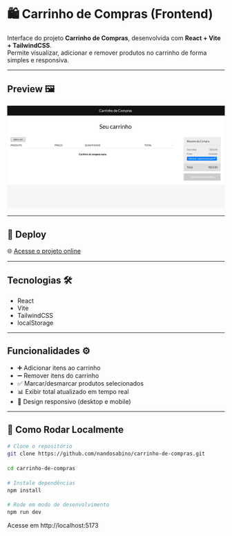 # 🛍️ Carrinho de Compras (Frontend)

Interface do projeto **Carrinho de Compras**, desenvolvida com **React + Vite + TailwindCSS**.  
Permite visualizar, adicionar e remover produtos no carrinho de forma simples e responsiva.

---

## Preview 🖼️

![Preview do projeto](public/Preview.png)

---

## 🔗 Deploy

🌐 [Acesse o projeto online](https://nandosabino.github.io/carrinho-de-compras)

---

## Tecnologias 🛠

- React  
- Vite  
- TailwindCSS  
- localStorage  

---

## Funcionalidades ⚙️

- ➕ Adicionar itens ao carrinho  
- ➖ Remover itens do carrinho  
- ✅ Marcar/desmarcar produtos selecionados  
- 📊 Exibir total atualizado em tempo real  
- 📱 Design responsivo (desktop e mobile)  

---

## 🚀 Como Rodar Localmente

```bash
# Clone o repositório
git clone https://github.com/nandosabino/carrinho-de-compras.git

cd carrinho-de-compras

# Instale dependências
npm install

# Rode em modo de desenvolvimento
npm run dev
```
Acesse em http://localhost:5173
